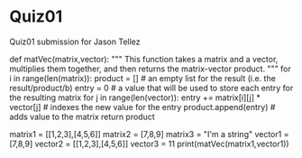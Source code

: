 # Quiz01
Quiz01 submission for Jason Tellez

def matVec(matrix,vector):
    """
    This function takes a matrix and a vector, multiplies them together, and then returns the matrix-vector product. 
    """
    for i in range(len(matrix)):
      product = []
       # an empty list for the result (i.e. the result/product/b)
      entry = 0
       # a value that will be used to store each entry for the resulting matrix
      for j in range(len(vector)):
        entry += matrix[i][j] * vector[j]
         # indexes the new value for the entry
        product.append(entry)
         # adds value to the matrix
    return product
  

matrix1 = [[1,2,3],[4,5,6]]
matrix2 = [7,8,9]
matrix3 = "I'm a string"
vector1 = [7,8,9]
vector2 = [[1,2,3],[4,5,6]]
vector3 = 11
print(matVec(matrix1,vector1))
